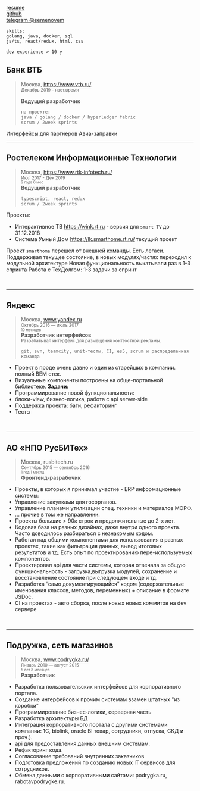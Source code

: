 [resume](https://github.com/semenovem/whoami/blob/master/README.md)   
[github](https://github.com/semenovem)   
[telegram @semenovem](https://t.me/semenovem)
```
skills:
golang, java, docker, sql
js/ts, react/redux, html, css

dev experience > 10 y 
```


## Банк ВТБ   
> Москва, https://www.vtb.ru/    
> <sub>Декабрь 2019 - наст.время</sub>
>
> **Ведущий разработчик**  
> ```
> на проекте:
> java / golang / docker / hyperledger fabric
> scrum / 2week sprints
> ```

Интерфейсы для партнеров
Авиа-заправки
<br />
<hr />

## Ростелеком Информационные Технологии   
> Москва, https://www.rtk-infotech.ru/    
> <sub>Июл 2017 - Дек 2019  
> <sub>2 года 6 мес</sub></sub>  
> **Ведущий разработчик**  
> ```
> typescript, react, redux
> scrum / 2week sprints
> ```


Проекты:  
- Интерактивное ТВ https://wink.rt.ru - версия для `smart TV` до 31.12.2018
- Система Умный Дом https://lk.smarthome.rt.ru/ текущий проект

Проект `smarthome` перешел от внешней команды. Есть легаси.  
Поддерживал текущее состояние, в новых модулях/частях переходил к модульной архитектуре 
Новая функциональность выкатывали раз в 1-3 спринта
Работа с ТехДолгом: 1-3 задачи за спринт


<br />
<hr />

## Яндекс  
> Москва, www.yandex.ru   
> <sub>Октябрь 2016 — июль 2017  
> <sub>10 месяцев</sub></sub>  
> **Разработчик интерфейсов**  
> <sub>Разрабатывал интерфейс для размещения контекстной рекламы.</sub>  
> ```
> git, svn, teamcity, unit-тесты, CI, es5, scrum и распределенная команда
> ```

- Проект в проде очень давно и один из старейших в компании.
полный ВЕМ стек.
- Визуальные компоненты построены на обще-портальной библиотеке.
**Задачи:**
- Программирование новой функциональности:
- блоки-view, бизнес-логика, работа с api server-side
- Поддержка проекта: баги, рефакторинг
- Тесты


<br />
<hr />

## АО «НПО РусБИТех»  
> Москва, rusbitech.ru  
> <sub>Сентябрь 2015 — сентябрь 2016   
> <sub>1 год 1 месяц</sub></sub>  
> **Фронтенд-разрабочик**  

- Проекты, в которых я принимал участие - ERP информационные системы:
- Управление закупками для госорганов.
- Управление планами утилизации спец. техники и материалов МОРФ.
- … прочие в том же направлении.
- Проекты большие > 90к строк и продолжительные до 2-х лет.
- Кодовая база на разных дизайнах, даже внутри одного проекта. Часто доводилось разбираться с незнакомым кодом.
- Работал над общими компонентами для использования в разных проектах, такие как фильтрация данных, вывод итоговых результатов и тд. Есть опыт по проектированию пере-используемых компонентов.
- Проектировал api для части системы, которая отвечала за общую функциональность - загрузка,выгрузка модулей, сохранение и восстановление состояние при следующем входе и тд.
- Разработка “само документирующийся” кодом (содержательные именования классов, методов, переменных) + описание в формате JSDoc.
- CI на проектах - авто сборка, после новых новых коммитов на dev сервере

   
<br />
<hr />

## Подружка, сеть магазинов   
> Москва, www.podrygka.ru/   
> <sub>Январь 2010 — август 2015   
> <sub>5 лет 8 месяцев</sub></sub>   
> **Разработчик**

- Разработка пользовательских интерфейсов для корпоративного портала.
- Создание интерфейсов к прочим системам взамен штатных "из коробки"
- Программирование бизнес-логики, серверная часть
- Разработка архитектуры БД
- Интеграция корпоративного портала с другими системами компании: 1С, biolink, oracle BI товар, сотрудники, отпуска, СКД и проч.).
- api для предоставления данных внешним системам.
- Рефакторинг кода.
- Согласование требований внутренних заказчиков
- Подготовка предложений по созданию новых IT сервисов для сотрудников.
- Обмена данными с корпоративными сайтами: podrygka.ru, rabotavpodrygke.ru.
